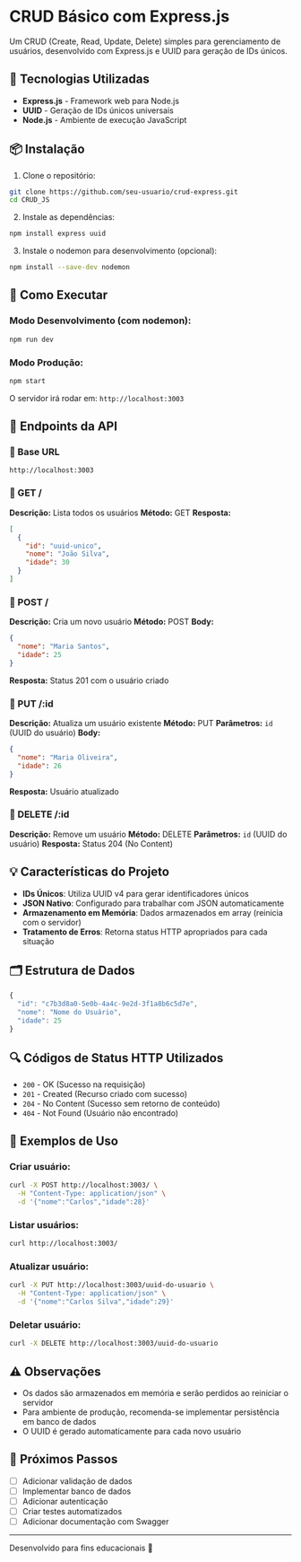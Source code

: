 # CRUD Básico com Express.js

Um CRUD (Create, Read, Update, Delete) simples para gerenciamento de usuários, desenvolvido com Express.js e UUID para geração de IDs únicos.

## 🚀 Tecnologias Utilizadas

- **Express.js** - Framework web para Node.js
- **UUID** - Geração de IDs únicos universais
- **Node.js** - Ambiente de execução JavaScript

## 📦 Instalação

1. Clone o repositório:
```bash
git clone https://github.com/seu-usuario/crud-express.git
cd CRUD_JS
```

2. Instale as dependências:
```bash
npm install express uuid
```

3. Instale o nodemon para desenvolvimento (opcional):
```bash
npm install --save-dev nodemon
```

## 🎯 Como Executar

### Modo Desenvolvimento (com nodemon):
```bash
npm run dev
```

### Modo Produção:
```bash
npm start
```

O servidor irá rodar em: `http://localhost:3003`

## 📡 Endpoints da API

### 📍 Base URL
```
http://localhost:3003
```

### 🔹 GET /
**Descrição:** Lista todos os usuários
**Método:** GET
**Resposta:**
```json
[
  {
    "id": "uuid-unico",
    "nome": "João Silva",
    "idade": 30
  }
]
```

### 🔹 POST /
**Descrição:** Cria um novo usuário
**Método:** POST
**Body:**
```json
{
  "nome": "Maria Santos",
  "idade": 25
}
```
**Resposta:** Status 201 com o usuário criado

### 🔹 PUT /:id
**Descrição:** Atualiza um usuário existente
**Método:** PUT
**Parâmetros:** `id` (UUID do usuário)
**Body:**
```json
{
  "nome": "Maria Oliveira",
  "idade": 26
}
```
**Resposta:** Usuário atualizado

### 🔹 DELETE /:id
**Descrição:** Remove um usuário
**Método:** DELETE
**Parâmetros:** `id` (UUID do usuário)
**Resposta:** Status 204 (No Content)

## 💡 Características do Projeto

- **IDs Únicos**: Utiliza UUID v4 para gerar identificadores únicos
- **JSON Nativo**: Configurado para trabalhar com JSON automaticamente
- **Armazenamento em Memória**: Dados armazenados em array (reinicia com o servidor)
- **Tratamento de Erros**: Retorna status HTTP apropriados para cada situação

## 🗂️ Estrutura de Dados

```javascript
{
  "id": "c7b3d8a0-5e0b-4a4c-9e2d-3f1a8b6c5d7e",
  "nome": "Nome do Usuário",
  "idade": 25
}
```

## 🔍 Códigos de Status HTTP Utilizados

- `200` - OK (Sucesso na requisição)
- `201` - Created (Recurso criado com sucesso)
- `204` - No Content (Sucesso sem retorno de conteúdo)
- `404` - Not Found (Usuário não encontrado)

## 📝 Exemplos de Uso

### Criar usuário:
```bash
curl -X POST http://localhost:3003/ \
  -H "Content-Type: application/json" \
  -d '{"nome":"Carlos","idade":28}'
```

### Listar usuários:
```bash
curl http://localhost:3003/
```

### Atualizar usuário:
```bash
curl -X PUT http://localhost:3003/uuid-do-usuario \
  -H "Content-Type: application/json" \
  -d '{"nome":"Carlos Silva","idade":29}'
```

### Deletar usuário:
```bash
curl -X DELETE http://localhost:3003/uuid-do-usuario
```

## ⚠️ Observações

- Os dados são armazenados em memória e serão perdidos ao reiniciar o servidor
- Para ambiente de produção, recomenda-se implementar persistência em banco de dados
- O UUID é gerado automaticamente para cada novo usuário

## 🚧 Próximos Passos

- [ ] Adicionar validação de dados
- [ ] Implementar banco de dados
- [ ] Adicionar autenticação
- [ ] Criar testes automatizados
- [ ] Adicionar documentação com Swagger

---


Desenvolvido para fins educacionais 💚
